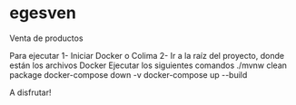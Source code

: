 # egesven
Venta de productos

Para ejecutar
1- Iniciar Docker o Colima
2- Ir a la raíz del proyecto, donde están los archivos Docker
Ejecutar los siguientes comandos
./mvnw clean package
docker-compose down -v
docker-compose up --build

A disfrutar!

